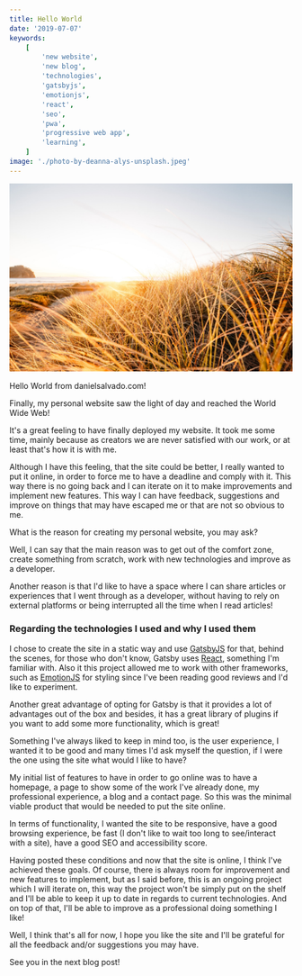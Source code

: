 ```yaml
---
title: Hello World
date: '2019-07-07'
keywords:
    [
        'new website',
        'new blog',
        'technologies',
        'gatsbyjs',
        'emotionjs',
        'react',
        'seo',
        'pwa',
        'progressive web app',
        'learning',
    ]
image: './photo-by-deanna-alys-unsplash.jpeg'
---
```


[![Photo by deanna alys on unsplash](./photo-by-deanna-alys-unsplash.jpeg)](https://unsplash.com/photos/ocXWR-Tz8qY)

Hello World from danielsalvado.com!

Finally, my personal website saw the light of day and reached the World Wide Web!

It's a great feeling to have finally deployed my website. It took me some time, mainly because as creators we are never satisfied with our work, or at least that's how it is with me.

Although I have this feeling, that the site could be better, I really wanted to put it online, in order to force me to have a deadline and comply with it. This way there is no going back and I can iterate on it to make improvements and implement new features. This way I can have feedback, suggestions and improve on things that may have escaped me or that are not so obvious to me.

What is the reason for creating my personal website, you may ask?

Well, I can say that the main reason was to get out of the comfort zone, create something from scratch, work with new technologies and improve as a developer.

Another reason is that I'd like to have a space where I can share articles or experiences that I went through as a developer, without having to rely on external platforms or being interrupted all the time when I read articles!

### Regarding the technologies I used and why I used them

I chose to create the site in a static way and use [GatsbyJS](https://www.gatsbyjs.org/) for that, behind the scenes, for those who don't know, Gatsby uses [React](https://reactjs.org/), something I'm familiar with. Also it this project allowed me to work with other frameworks, such as [EmotionJS](https://emotion.sh/docs/introduction) for styling since I've been reading good reviews and I'd like to experiment.

Another great advantage of opting for Gatsby is that it provides a lot of advantages out of the box and besides, it has a great library of plugins if you want to add some more functionality, which is great!

Something I've always liked to keep in mind too, is the user experience, I wanted it to be good and many times I'd ask myself the question, if I were the one using the site what would I like to have?

My initial list of features to have in order to go online was to have a homepage, a page to show some of the work I've already done, my professional experience, a blog and a contact page. So this was the minimal viable product that would be needed to put the site online.

In terms of functionality, I wanted the site to be responsive, have a good browsing experience, be fast (I don't like to wait too long to see/interact with a site), have a good SEO and accessibility score.

Having posted these conditions and now that the site is online, I think I've achieved these goals. Of course, there is always room for improvement and new features to implement, but as I said before, this is an ongoing project which I will iterate on, this way the project won't be simply put on the shelf and I'll be able to keep it up to date in regards to current technologies. And on top of that, I'll be able to improve as a professional doing something I like!

Well, I think that's all for now, I hope you like the site and I'll be grateful for all the feedback and/or suggestions you may have.

See you in the next blog post!
